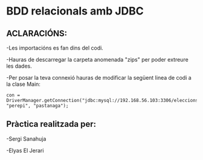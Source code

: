 # BDD relacionals amb JDBC
  
## ACLARACIÓNS:
  -Les importacións es fan dins del codi.
  
  -Hauras de descarregar la carpeta anomenada "zips" per poder extreure les dades.
  
  -Per posar la teva connexió hauras de modificar la següent linea de codi a la clase Main:
  
  ```
  con = DriverManager.getConnection("jdbc:mysql://192.168.56.103:3306/eleccions_generals_prog", "perepi", "pastanaga");
  ```
  
  
  ## Pràctica realitzada per:
  -Sergi Sanahuja
  
  -Elyas El Jerari
